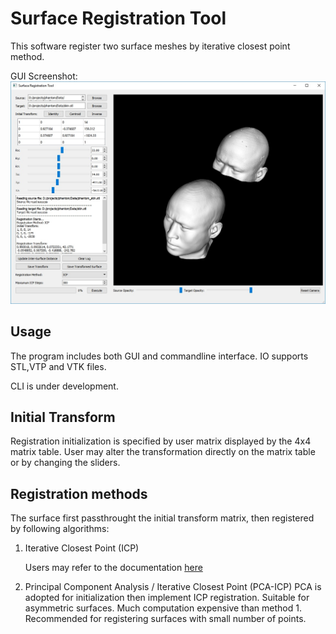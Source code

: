 # Surface Registration Tool

This software register two surface meshes by iterative closest point method.

GUI Screenshot: 
![GUI Screenshot](./GUI.jpg "GUI Screenshot")

## Usage
The program includes both GUI and commandline interface. IO supports STL,VTP and VTK files.

CLI is under development.

## Initial Transform
Registration initialization is specified by user matrix displayed by the 4x4 matrix table.
User may alter the transformation directly on the matrix table or by changing the sliders.

## Registration methods
The surface first passthrought the initial transform matrix, then registered by following algorithms:

1. Iterative Closest Point (ICP)

	Users may refer to the documentation [here](https://www.vtk.org/doc/nightly/html/classvtkIterativeClosestPointTransform.html)

2. Principal Component Analysis / Iterative Closest Point (PCA-ICP)
	PCA is adopted for initialization then implement ICP registration. Suitable for asymmetric surfaces. Much computation expensive than method 1. Recommended for registering surfaces with small number of points.